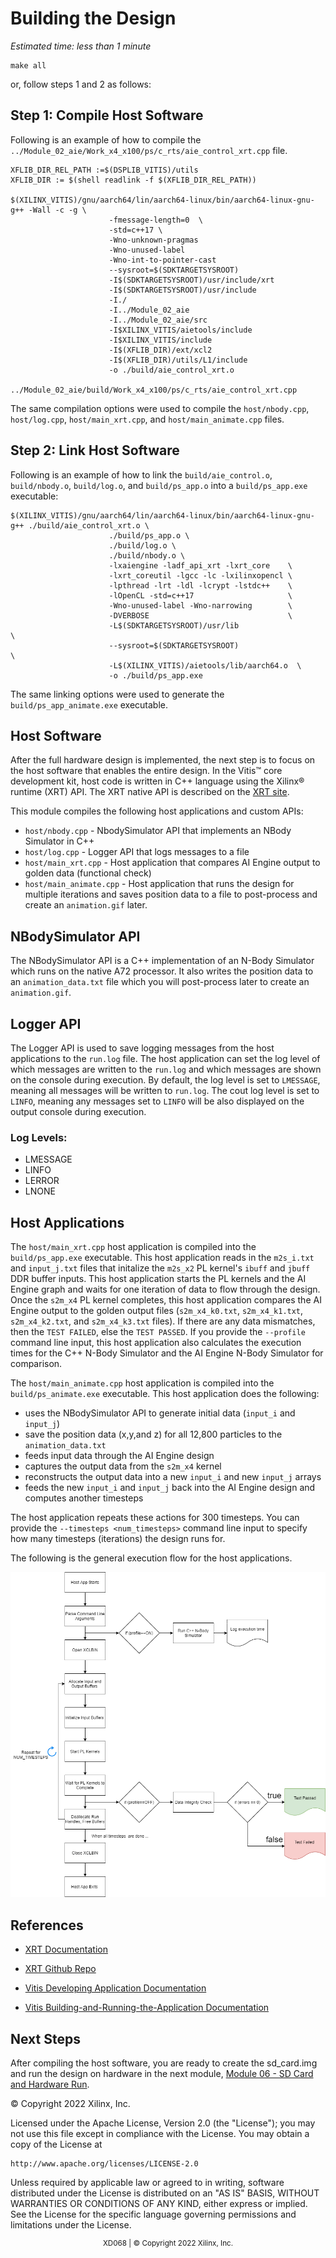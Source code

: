 # Building the Design

*Estimated time: less than 1 minute*

```
make all
```
or, follow steps 1 and 2 as follows:

## Step 1: Compile Host Software
Following is an example of how to compile the `../Module_02_aie/Work_x4_x100/ps/c_rts/aie_control_xrt.cpp` file.
```
XFLIB_DIR_REL_PATH :=$(DSPLIB_VITIS)/utils
XFLIB_DIR := $(shell readlink -f $(XFLIB_DIR_REL_PATH))

$(XILINX_VITIS)/gnu/aarch64/lin/aarch64-linux/bin/aarch64-linux-gnu-g++ -Wall -c -g \
                      -fmessage-length=0  \
                      -std=c++17 \
                      -Wno-unknown-pragmas
                      -Wno-unused-label
                      -Wno-int-to-pointer-cast
                      --sysroot=$(SDKTARGETSYSROOT)
                      -I$(SDKTARGETSYSROOT)/usr/include/xrt
                      -I$(SDKTARGETSYSROOT)/usr/include
                      -I./
                      -I../Module_02_aie
                      -I../Module_02_aie/src
                      -I$XILINX_VITIS/aietools/include
                      -I$XILINX_VITIS/include
                      -I$(XFLIB_DIR)/ext/xcl2
                      -I$(XFLIB_DIR)/utils/L1/include
                      -o ./build/aie_control_xrt.o
                      ../Module_02_aie/build/Work_x4_x100/ps/c_rts/aie_control_xrt.cpp
```
The same compilation options were used to compile the `host/nbody.cpp`, `host/log.cpp`, `host/main_xrt.cpp`, and `host/main_animate.cpp` files.

## Step 2: Link Host Software
Following is an example of how to link the `build/aie_control.o`, `build/nbody.o`, `build/log.o`, and `build/ps_app.o` into a `build/ps_app.exe` executable:

```
$(XILINX_VITIS)/gnu/aarch64/lin/aarch64-linux/bin/aarch64-linux-gnu-g++ ./build/aie_control_xrt.o \
                      ./build/ps_app.o \
                      ./build/log.o \
                      ./build/nbody.o \
                      -lxaiengine -ladf_api_xrt -lxrt_core    \
                      -lxrt_coreutil -lgcc -lc -lxilinxopencl \
                      -lpthread -lrt -ldl -lcrypt -lstdc++    \
                      -lOpenCL -std=c++17                     \
                      -Wno-unused-label -Wno-narrowing        \
                      -DVERBOSE                               \
                      -L$(SDKTARGETSYSROOT)/usr/lib                      \
                      --sysroot=$(SDKTARGETSYSROOT)                      \  
                      -L$(XILINX_VITIS)/aietools/lib/aarch64.o  \
                      -o ./build/ps_app.exe
```
The same linking options were used to generate the `build/ps_app_animate.exe` executable.

## Host Software  
After the full hardware design is implemented, the next step is to focus on the host software that enables the entire design. In the Vitis™ core development kit, host code is written in C++ language using the Xilinx® runtime (XRT) API. The XRT native API is described on the [XRT site](https://xilinx.github.io/XRT/master/html/xrt_native_apis.html).

This module compiles the following host applications and custom APIs:

* `host/nbody.cpp` - NbodySimulator API that implements an NBody Simulator in C++
* `host/log.cpp` - Logger API that logs messages to a file
* `host/main_xrt.cpp` - Host application that compares AI Engine output to golden data (functional check)
* `host/main_animate.cpp` - Host application that runs the design for multiple iterations and saves position data to a file to post-process and create an `animation.gif` later.

## NBodySimulator API
The NBodySimulator API is a C++ implementation of an N-Body Simulator which runs on the native A72 processor. It also writes the position data to an `animation_data.txt` file which you will post-process later to create an `animation.gif`.

## Logger API
The Logger API is used to save logging messages from the host applications to the `run.log` file. The host application can set the log level of which messages are written to the `run.log` and which messages are shown on the console during execution. By default, the log level is set to `LMESSAGE`, meaning all messages will be written to `run.log`. The cout log level is set to `LINFO`, meaning any messages set to `LINFO` will be also displayed on the output console during execution.

### Log Levels:

* LMESSAGE
* LINFO
* LERROR
* LNONE

## Host Applications
The `host/main_xrt.cpp` host application is compiled into the `build/ps_app.exe` executable. This host application reads in the `m2s_i.txt` and `input_j.txt` files that initalize the `m2s_x2` PL kernel's `ibuff` and `jbuff` DDR buffer inputs.  This host application starts the PL kernels and the AI Engine graph and waits for one iteration of data to flow through the design. Once the `s2m_x4` PL kernel completes, this host application compares the AI Engine output to the golden output files (`s2m_x4_k0.txt`, `s2m_x4_k1.txt`, `s2m_x4_k2.txt`, and `s2m_x4_k3.txt` files). If there are any data mismatches, then the `TEST FAILED`, else the `TEST PASSED`. If you provide the `--profile` command line input, this host application also calculates the execution times for the C++ N-Body Simulator and the AI Engine N-Body Simulator for comparison.

The `host/main_animate.cpp` host application is compiled into the `build/ps_animate.exe` executable. This host application does the following:

* uses the NBodySimulator API to generate initial data (`input_i` and `input_j`)
* save the position data (x,y,and z) for all 12,800 particles to the `animation_data.txt`
* feeds input data through the AI Engine design
* captures the output data from the `s2m_x4` kernel
* reconstructs the output data into a new `input_i` and new `input_j` arrays
* feeds the new `input_i` and `input_j` back into the AI Engine design and computes another timesteps

The host application repeats these actions for 300 timesteps. You can provide the `--timesteps <num_timesteps>` command line input to specify how many timesteps (iterations) the design runs for.

The following is the general execution flow for the host applications.

![alt text](images/host_app_flow_chart_2.PNG)

## References

* [XRT Documentation](https://xilinx.github.io/XRT/master/html/index.html)

* [XRT Github Repo](https://github.com/Xilinx/XRT)

* [Vitis Developing Application Documentation](https://docs.xilinx.com/r/en-US/ug1393-vitis-application-acceleration/Developing-Applications)
* [Vitis Building-and-Running-the-Application Documentation](https://docs.xilinx.com/r/en-US/ug1393-vitis-application-acceleration/Building-and-Running-the-Application)

## Next Steps
After compiling the host software, you are ready to create the sd_card.img and run the design on hardware in the next module, [Module 06 - SD Card and Hardware Run](../Module_06_sd_card_and_hw_run).

© Copyright 2022 Xilinx, Inc.

Licensed under the Apache License, Version 2.0 (the "License");
you may not use this file except in compliance with the License.
You may obtain a copy of the License at

    http://www.apache.org/licenses/LICENSE-2.0


Unless required by applicable law or agreed to in writing, software
distributed under the License is distributed on an "AS IS" BASIS,
WITHOUT WARRANTIES OR CONDITIONS OF ANY KIND, either express or implied.
See the License for the specific language governing permissions and
limitations under the License.

<p align="center"><sup>XD068 | © Copyright 2022 Xilinx, Inc.</sup></p>

